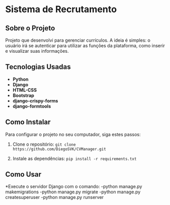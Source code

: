 # Sistema de Recrutamento

## Sobre o Projeto
Projeto que desenvolvi para gerenciar currículos. A ideia é simples: o usuário irá se autenticar para utilizar as funções da plataforma, como inserir e visualizar suas informações.

## Tecnologias Usadas
- **Python**
- **Django**
- **HTML-CSS**
- **Bootstrap**
- **django-crispy-forms**
- **django-formtools**

## Como Instalar
Para configurar o projeto no seu computador, siga estes passos:

1. Clone o repositório: `git clone https://github.com/DiegoSVK/CVManager.git`

2. Instale as dependências: `pip install -r requirements.txt`

## Como Usar
*Execute o servidor Django com o comando:
-python manage.py makemigrations
-python manage.py migrate
-python manage.py createsuperuser
-python manage.py runserver
